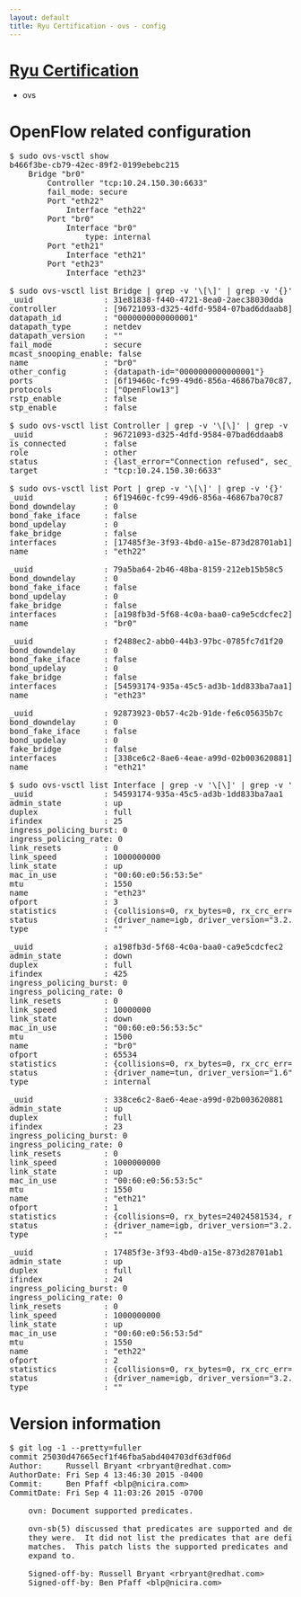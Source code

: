 ```yaml
---
layout: default
title: Ryu Certification - ovs - config
---
```

# [Ryu Certification](http://osrg.github.io/ryu/certification.html)
* ovs 

# OpenFlow related configuration
<pre>
$ sudo ovs-vsctl show
b466f3be-cb79-42ec-89f2-0199ebebc215
    Bridge "br0"
        Controller "tcp:10.24.150.30:6633"
        fail_mode: secure
        Port "eth22"
            Interface "eth22"
        Port "br0"
            Interface "br0"
                type: internal
        Port "eth21"
            Interface "eth21"
        Port "eth23"
            Interface "eth23"

$ sudo ovs-vsctl list Bridge | grep -v '\[\]' | grep -v '{}'
_uuid               : 31e81838-f440-4721-8ea0-2aec38030dda
controller          : [96721093-d325-4dfd-9584-07bad6ddaab8]
datapath_id         : "0000000000000001"
datapath_type       : netdev
datapath_version    : "<built-in>"
fail_mode           : secure
mcast_snooping_enable: false
name                : "br0"
other_config        : {datapath-id="0000000000000001"}
ports               : [6f19460c-fc99-49d6-856a-46867ba70c87, 79a5ba64-2b46-48ba-8159-212eb15b58c5, 92873923-0b57-4c2b-91de-fe6c05635b7c, f2488ec2-abb0-44b3-97bc-0785fc7d1f20]
protocols           : ["OpenFlow13"]
rstp_enable         : false
stp_enable          : false

$ sudo ovs-vsctl list Controller | grep -v '\[\]' | grep -v '{}'
_uuid               : 96721093-d325-4dfd-9584-07bad6ddaab8
is_connected        : false
role                : other
status              : {last_error="Connection refused", sec_since_disconnect="3", state=BACKOFF}
target              : "tcp:10.24.150.30:6633"

$ sudo ovs-vsctl list Port | grep -v '\[\]' | grep -v '{}'
_uuid               : 6f19460c-fc99-49d6-856a-46867ba70c87
bond_downdelay      : 0
bond_fake_iface     : false
bond_updelay        : 0
fake_bridge         : false
interfaces          : [17485f3e-3f93-4bd0-a15e-873d28701ab1]
name                : "eth22"

_uuid               : 79a5ba64-2b46-48ba-8159-212eb15b58c5
bond_downdelay      : 0
bond_fake_iface     : false
bond_updelay        : 0
fake_bridge         : false
interfaces          : [a198fb3d-5f68-4c0a-baa0-ca9e5cdcfec2]
name                : "br0"

_uuid               : f2488ec2-abb0-44b3-97bc-0785fc7d1f20
bond_downdelay      : 0
bond_fake_iface     : false
bond_updelay        : 0
fake_bridge         : false
interfaces          : [54593174-935a-45c5-ad3b-1dd833ba7aa1]
name                : "eth23"

_uuid               : 92873923-0b57-4c2b-91de-fe6c05635b7c
bond_downdelay      : 0
bond_fake_iface     : false
bond_updelay        : 0
fake_bridge         : false
interfaces          : [338ce6c2-8ae6-4eae-a99d-02b003620881]
name                : "eth21"

$ sudo ovs-vsctl list Interface | grep -v '\[\]' | grep -v '{}'
_uuid               : 54593174-935a-45c5-ad3b-1dd833ba7aa1
admin_state         : up
duplex              : full
ifindex             : 25
ingress_policing_burst: 0
ingress_policing_rate: 0
link_resets         : 0
link_speed          : 1000000000
link_state          : up
mac_in_use          : "00:60:e0:56:53:5e"
mtu                 : 1550
name                : "eth23"
ofport              : 3
statistics          : {collisions=0, rx_bytes=0, rx_crc_err=0, rx_dropped=0, rx_errors=0, rx_frame_err=0, rx_over_err=0, rx_packets=0, tx_bytes=1176922500, tx_dropped=0, tx_errors=0, tx_packets=784615}
status              : {driver_name=igb, driver_version="3.2.10-k", firmware_version="2.10-9"}
type                : ""

_uuid               : a198fb3d-5f68-4c0a-baa0-ca9e5cdcfec2
admin_state         : down
duplex              : full
ifindex             : 425
ingress_policing_burst: 0
ingress_policing_rate: 0
link_resets         : 0
link_speed          : 10000000
link_state          : down
mac_in_use          : "00:60:e0:56:53:5c"
mtu                 : 1500
name                : "br0"
ofport              : 65534
statistics          : {collisions=0, rx_bytes=0, rx_crc_err=0, rx_dropped=0, rx_errors=0, rx_frame_err=0, rx_over_err=0, rx_packets=0, tx_bytes=0, tx_dropped=0, tx_errors=0, tx_packets=0}
status              : {driver_name=tun, driver_version="1.6", firmware_version="N/A"}
type                : internal

_uuid               : 338ce6c2-8ae6-4eae-a99d-02b003620881
admin_state         : up
duplex              : full
ifindex             : 23
ingress_policing_burst: 0
ingress_policing_rate: 0
link_resets         : 0
link_speed          : 1000000000
link_state          : up
mac_in_use          : "00:60:e0:56:53:5c"
mtu                 : 1550
name                : "eth21"
ofport              : 1
statistics          : {collisions=0, rx_bytes=24024581534, rx_crc_err=0, rx_dropped=0, rx_errors=0, rx_frame_err=0, rx_over_err=0, rx_packets=16026376, tx_bytes=0, tx_dropped=0, tx_errors=0, tx_packets=0}
status              : {driver_name=igb, driver_version="3.2.10-k", firmware_version="2.10-9"}
type                : ""

_uuid               : 17485f3e-3f93-4bd0-a15e-873d28701ab1
admin_state         : up
duplex              : full
ifindex             : 24
ingress_policing_burst: 0
ingress_policing_rate: 0
link_resets         : 0
link_speed          : 1000000000
link_state          : up
mac_in_use          : "00:60:e0:56:53:5d"
mtu                 : 1550
name                : "eth22"
ofport              : 2
statistics          : {collisions=0, rx_bytes=0, rx_crc_err=0, rx_dropped=0, rx_errors=0, rx_frame_err=0, rx_over_err=0, rx_packets=0, tx_bytes=18089315792, tx_dropped=0, tx_errors=0, tx_packets=12064077}
status              : {driver_name=igb, driver_version="3.2.10-k", firmware_version="2.10-9"}
type                : ""
</pre>

# Version information
<pre>
$ git log -1 --pretty=fuller
commit 25030d47665ecf1f46fba5abd404703df63df06d
Author:     Russell Bryant &lt;rbryant@redhat.com&gt;
AuthorDate: Fri Sep 4 13:46:30 2015 -0400
Commit:     Ben Pfaff &lt;blp@nicira.com&gt;
CommitDate: Fri Sep 4 11:03:26 2015 -0700

    ovn: Document supported predicates.
    
    ovn-sb&#40;5&#41; discussed that predicates are supported and described what
    they were.  It did not list the predicates that are defined for OVN
    matches.  This patch lists the supported predicates and what they
    expand to.
    
    Signed-off-by: Russell Bryant &lt;rbryant@redhat.com&gt;
    Signed-off-by: Ben Pfaff &lt;blp@nicira.com&gt;
</pre>
